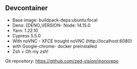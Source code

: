 ## Devcontainer

- Base image: buildpack-deps:ubuntu:focal
- Deno: {DENO_VERSION- Node: 14.15.0
- Yarn: 1.22.10
- Cypress 5.5.0
- With noVNC - XFCE trought noVNC (http://localhost:6080)
- with Google-chrome- docker preinstalled
- Zsh + Oh my zsh!

Git repository: https://github.com/zed-vision/monorepo
